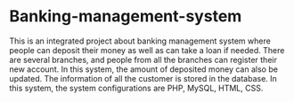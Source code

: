 # Banking-management-system
This is an integrated project about banking management system where people can deposit their money as well as can take a loan if needed. There are several branches, and people from all the branches can register their new account. In this system, the amount of deposited money can also be updated. The information of all the customer is stored in the database. In this system, the system configurations are PHP, MySQL, HTML, CSS.
